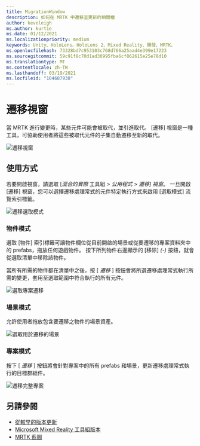 ```yaml
---
title: MigrationWindow
description: 如何在 MRTK 中遷移至更新的相關檔
author: keveleigh
ms.author: kurtie
ms.date: 01/12/2021
ms.localizationpriority: medium
keywords: Unity、HoloLens、HoloLens 2、Mixed Reality、開發、MRTK、
ms.openlocfilehash: 73328bd7c953103c768d766a25aad4e399e17223
ms.sourcegitcommit: 59c91f8c70d1ad30995fba6cf862615e25e78d10
ms.translationtype: MT
ms.contentlocale: zh-TW
ms.lasthandoff: 03/19/2021
ms.locfileid: "104687938"
---
```

# <a name="migration-window"></a>遷移視窗

當 MRTK 進行變更時，某些元件可能會被取代，並引進取代。
[遷移] 視窗是一種工具，可協助使用者將這些被取代元件的子集自動遷移至新的取代。

![遷移視窗](../Images/MigrationWindow/MRTK_Migration_Window.png)

## <a name="usage"></a>使用方式

若要開啟視窗，請選取 [*混合的實際* 工具組  >  *公用程式*  >  *遷移] 視窗*。 一旦開啟 [遷移] 視窗，您可以選擇遷移處理常式的元件特定執行方式來啟用 [選取模式] 流覽索引標籤。  

![遷移選取模式](../Images/MigrationWindow/MRTK_Migration_Modes.png)

### <a name="object-mode"></a>物件模式

選取 [物件] 索引標籤可讓物件欄位從目前開啟的場景或從要遷移的專案資料夾中的 prefabs，拖放任何遊戲物件。
按下所列物件右邊顯示的 [移除] *(-)* 按鈕，就會從選取清單中移除該物件。

當所有所需的物件都在清單中之後，按 [ *遷移* ] 按鈕會將所選遷移處理常式執行所需的變更，套用至選取範圍中符合執行的所有元件。

![選取專案遷移](../Images/MigrationWindow/MRTK_Object_Migration.png)

### <a name="scene-mode"></a>場景模式

允許使用者拖放包含要遷移之物件的場景資產。

![選取用於遷移的場景](../Images/MigrationWindow/MRTK_Scene_Selection.png)

### <a name="project-mode"></a>專案模式

按下 [ *遷移* ] 按鈕將會針對專案中的所有 prefabs 和場景，更新遷移處理常式執行的目標群組件。

![遷移完整專案](../Images/MigrationWindow/MRTK_Project_Migration.png)

## <a name="see-also"></a>另請參閱

- [從較早的版本更新](../../updates-deployment/Updating.md)
- [Microsoft Mixed Reality 工具組版本](../../packages-releases/ReleaseNotes.md)
- [MRTK 藍圖](../../contributing/Roadmap.md)
